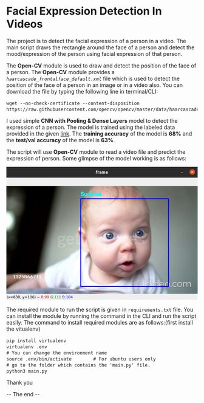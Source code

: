 # Facial Expression Detection In Videos

The project is to detect the facial expression of a person in a video. The main script draws the rectangle around the face of a person and detect the mood/expression of the person using facial expression of that person.

The **Open-CV** module is used to draw and detect the position of the face of a person. The **Open-CV** module provides a *`haarcascade_frontalface_default.xml`* file which is used to detect the position of the face of a person in an image or in a video also. You can download the file by typing the following line in terminal/CLI:

```
wget --no-check-certificate --content-disposition https://raw.githubusercontent.com/opencv/opencv/master/data/haarcascades/haarcascade_frontalface_default.xml
```

I used simple **CNN with Pooling & Dense Layers** model to detect the expression of a person. The model is trained using the labeled data provided in the given [link](https://www.kaggle.com/c/challenges-in-representation-learning-facial-expression-recognition-challenge/data). The **training accuracy** of the model is **68%** and the **test/val accuracy** of the model is **63%**.

The script will use **Open-CV** module to read a video file and predict the expression of person. Some glimpse of the model working is as follows:

![Surprised_kid_image](facial_expr.png)

The required module to run the script is given in `requirements.txt` file. You can install the module by running the command in the CLI and run the script easily. The command to install required modules are as follows:(first install the vitualenv)

```
pip install virtualenv
virtualenv .env
# You can change the environment name
source .env/bin/activate        # For ubuntu users only
# go to the folder which contains the 'main.py' file.
python3 main.py
```

Thank you

-- The end --
